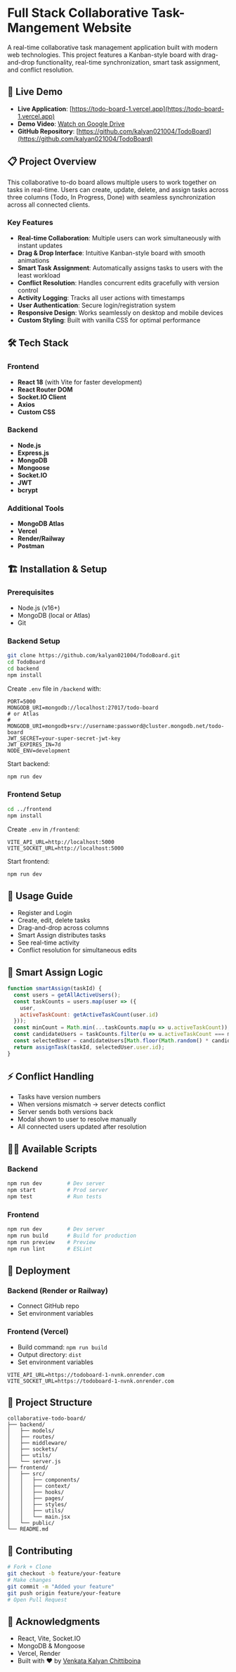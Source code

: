 # Full Stack Collaborative Task-Mangement Website

A real-time collaborative task management application built with modern web technologies. This project features a Kanban-style board with drag-and-drop functionality, real-time synchronization, smart task assignment, and conflict resolution.

## 🚀 Live Demo

* **Live Application**: [https://todo-board-1.vercel.app](https://todo-board-1.vercel.app)
* **Demo Video**: [Watch on Google Drive](https://drive.google.com/file/d/1QsHhBoFH7c7Rn5LaH8s5vzgEQslV5hY6)
* **GitHub Repository**: [https://github.com/kalyan021004/TodoBoard](https://github.com/kalyan021004/TodoBoard)

## 📋 Project Overview

This collaborative to-do board allows multiple users to work together on tasks in real-time. Users can create, update, delete, and assign tasks across three columns (Todo, In Progress, Done) with seamless synchronization across all connected clients.

### Key Features

* **Real-time Collaboration**: Multiple users can work simultaneously with instant updates
* **Drag & Drop Interface**: Intuitive Kanban-style board with smooth animations
* **Smart Task Assignment**: Automatically assigns tasks to users with the least workload
* **Conflict Resolution**: Handles concurrent edits gracefully with version control
* **Activity Logging**: Tracks all user actions with timestamps
* **User Authentication**: Secure login/registration system
* **Responsive Design**: Works seamlessly on desktop and mobile devices
* **Custom Styling**: Built with vanilla CSS for optimal performance

## 🛠️ Tech Stack

### Frontend

* **React 18** (with Vite for faster development)
* **React Router DOM**
* **Socket.IO Client**
* **Axios**
* **Custom CSS**

### Backend

* **Node.js**
* **Express.js**
* **MongoDB**
* **Mongoose**
* **Socket.IO**
* **JWT**
* **bcrypt**

### Additional Tools

* **MongoDB Atlas**
* **Vercel**
* **Render/Railway**
* **Postman**

## 🏗️ Installation & Setup

### Prerequisites

* Node.js (v16+)
* MongoDB (local or Atlas)
* Git

### Backend Setup

```bash
git clone https://github.com/kalyan021004/TodoBoard.git
cd TodoBoard
cd backend
npm install
```

Create `.env` file in `/backend` with:

```env
PORT=5000
MONGODB_URI=mongodb://localhost:27017/todo-board
# or Atlas
# MONGODB_URI=mongodb+srv://username:password@cluster.mongodb.net/todo-board
JWT_SECRET=your-super-secret-jwt-key
JWT_EXPIRES_IN=7d
NODE_ENV=development
```

Start backend:

```bash
npm run dev
```

### Frontend Setup

```bash
cd ../frontend
npm install
```

Create `.env` in `/frontend`:

```env
VITE_API_URL=http://localhost:5000
VITE_SOCKET_URL=http://localhost:5000
```

Start frontend:

```bash
npm run dev
```

## 📱 Usage Guide

* Register and Login
* Create, edit, delete tasks
* Drag-and-drop across columns
* Smart Assign distributes tasks
* See real-time activity
* Conflict resolution for simultaneous edits

## 🧐 Smart Assign Logic

```js
function smartAssign(taskId) {
  const users = getAllActiveUsers();
  const taskCounts = users.map(user => ({
    user,
    activeTaskCount: getActiveTaskCount(user.id)
  }));
  const minCount = Math.min(...taskCounts.map(u => u.activeTaskCount));
  const candidateUsers = taskCounts.filter(u => u.activeTaskCount === minCount);
  const selectedUser = candidateUsers[Math.floor(Math.random() * candidateUsers.length)];
  return assignTask(taskId, selectedUser.user.id);
}
```

## ⚡ Conflict Handling

* Tasks have version numbers
* When versions mismatch → server detects conflict
* Server sends both versions back
* Modal shown to user to resolve manually
* All connected users updated after resolution

## 🏃‍♂️ Available Scripts

### Backend

```bash
npm run dev        # Dev server
npm start          # Prod server
npm test           # Run tests
```

### Frontend

```bash
npm run dev        # Dev server
npm run build      # Build for production
npm run preview    # Preview
npm run lint       # ESLint
```

## 🚀 Deployment

### Backend (Render or Railway)

* Connect GitHub repo
* Set environment variables

### Frontend (Vercel)

* Build command: `npm run build`
* Output directory: `dist`
* Set environment variables

```env
VITE_API_URL=https://todoboard-1-nvnk.onrender.com
VITE_SOCKET_URL=https://todoboard-1-nvnk.onrender.com
```

## 📁 Project Structure

```
collaborative-todo-board/
├── backend/
│   ├── models/
│   ├── routes/
│   ├── middleware/
│   ├── sockets/
│   ├── utils/
│   └── server.js
├── frontend/
│   ├── src/
│   │   ├── components/
│   │   ├── context/
│   │   ├── hooks/
│   │   ├── pages/
│   │   ├── styles/
│   │   ├── utils/
│   │   └── main.jsx
│   └── public/
└── README.md
```

## 🤝 Contributing

```bash
# Fork + Clone
git checkout -b feature/your-feature
# Make changes
git commit -m "Added your feature"
git push origin feature/your-feature
# Open Pull Request
```

## 🙏 Acknowledgments

* React, Vite, Socket.IO
* MongoDB & Mongoose
* Vercel, Render
* Built with ❤️ by [Venkata Kalyan Chittiboina](https://github.com/kalyan021004)
